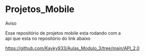 # Projetos_Mobile

Aviso

Esse repositório de projetos mobile esta rodando com a <br>
api que esta no repositório do link abaixo

https://github.com/Kayky933/Aulas_Modulo_3/tree/main/API_2.0
